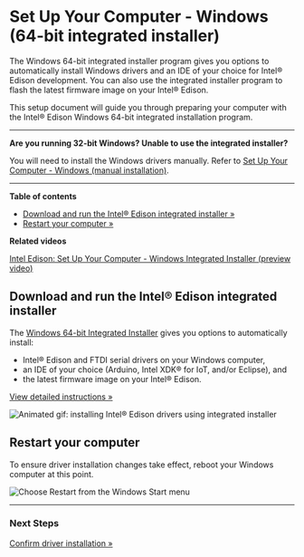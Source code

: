 # Set Up Your Computer - Windows (64-bit integrated installer)

The Windows 64-bit integrated installer program gives you options to automatically install Windows drivers and an IDE of your choice for Intel® Edison development. You can also use the integrated installer program to flash the latest firmware image on your Intel® Edison.

This setup document will guide you through preparing your computer with the Intel® Edison Windows 64-bit integrated installation program.

---

**Are you running 32-bit Windows? Unable to use the integrated installer?**

You will need to install the Windows drivers manually. Refer to [Set Up Your Computer - Windows (manual installation)](manual_installation.md). 

---

**Table of contents**

* [Download and run the Intel® Edison integrated installer »](#download-and-run-the-intel-edison-integrated-installer)
* [Restart your computer »](#restart-your-computer)


**Related videos**

[Intel Edison: Set Up Your Computer - Windows Integrated Installer (preview video)](https://drive.google.com/open?id=0B6gHgawzKtxCejNuYjc3a216X3M&authuser=0)


## Download and run the Intel® Edison integrated installer

The [Windows 64-bit Integrated Installer](https://software.intel.com/iot/hardware/edison/downloads) gives you options to automatically install:

* Intel® Edison and FTDI serial drivers on your Windows computer,
* an IDE of your choice (Arduino, Intel XDK® for IoT, and/or Eclipse), and
* the latest firmware image on your Intel® Edison.

[View detailed instructions »](details-install_integrated_installer.md)

![Animated gif: installing Intel® Edison drivers using integrated installer](images/install_integrated_installer-animated.gif)


## Restart your computer

To ensure driver installation changes take effect, reboot your Windows computer at this point.

![Choose Restart from the Windows Start menu](images/restart_windows.png)

---

### Next Steps

[Confirm driver installation »](confirm_drivers.md)
